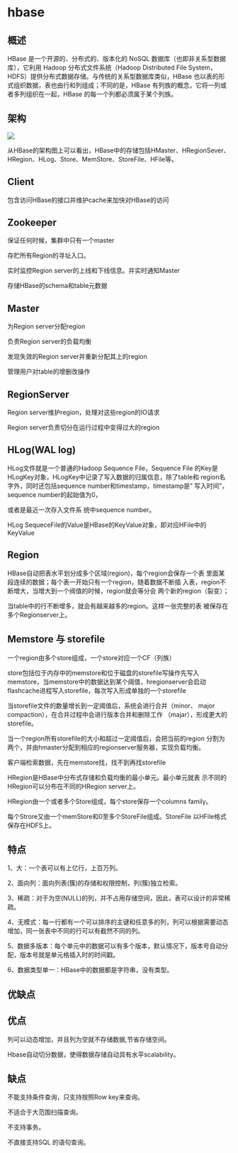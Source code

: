 <!--
 * @Author: wangzhichiao<https://github.com/wzc570738205>
 * @Date: 2021-03-29 16:09:51
 * @LastEditors: wangzhichiao<https://github.com/wzc570738205>
 * @LastEditTime: 2021-03-29 16:10:17
-->
# **hbase**
## **概述**
HBase 是一个开源的、分布式的、版本化的 NoSQL 数据库（也即非关系型数据库），它利用 Hadoop 分布式文件系统（Hadoop Distributed File System，HDFS）提供分布式数据存储。与传统的关系型数据库类似，HBase 也以表的形式组织数据，表也由行和列组成；不同的是，HBase 有列族的概念，它将一列或者多列组织在一起，HBase 的每一个列都必须属于某个列族。
## **架构**
![](/docs/images/lieshi/Aspose.Words.5014b4e0-af97-4ac4-b26a-729180fc467a.002.png)

从HBase的架构图上可以看出，HBase中的存储包括HMaster、HRegionSever、HRegion、HLog、Store、MemStore、StoreFile、HFile等。
## **Client**
包含访问HBase的接口并维护cache来加快对HBase的访问
## **Zookeeper**
保证任何时候，集群中只有一个master

存贮所有Region的寻址入口。

实时监控Region server的上线和下线信息。并实时通知Master

存储HBase的schema和table元数据
## **Master**
为Region server分配region

负责Region server的负载均衡

发现失效的Region server并重新分配其上的region

管理用户对table的增删改操作
## **RegionServer**
Region server维护region，处理对这些region的IO请求

Region server负责切分在运行过程中变得过大的region　
## **HLog(WAL log)** 
HLog文件就是一个普通的Hadoop Sequence File，Sequence File 的Key是 HLogKey对象，HLogKey中记录了写入数据的归属信息，除了table和 region名字外，同时还包括sequence number和timestamp，timestamp是” 写入时间”，sequence number的起始值为0，

或者是最近一次存入文件系 统中sequence number。

HLog SequeceFile的Value是HBase的KeyValue对象，即对应HFile中的 KeyValue
## **Region**
HBase自动把表水平划分成多个区域(region)，每个region会保存一个表 里面某段连续的数据；每个表一开始只有一个region，随着数据不断插 入表，region不断增大，当增大到一个阀值的时候，region就会等分会 两个新的region（裂变）；

当table中的行不断增多，就会有越来越多的region。这样一张完整的表 被保存在多个Regionserver上。
## **Memstore 与 storefile**
一个region由多个store组成，一个store对应一个CF（列族）

store包括位于内存中的memstore和位于磁盘的storefile写操作先写入 memstore，当memstore中的数据达到某个阈值，hregionserver会启动 flashcache进程写入storefile，每次写入形成单独的一个storefile

当storefile文件的数量增长到一定阈值后，系统会进行合并（minor、 major compaction），在合并过程中会进行版本合并和删除工作 （majar），形成更大的storefile。

当一个region所有storefile的大小和超过一定阈值后，会把当前的region 分割为两个，并由hmaster分配到相应的regionserver服务器，实现负载均衡。

客户端检索数据，先在memstore找，找不到再找storefile

HRegion是HBase中分布式存储和负载均衡的最小单元。最小单元就表 示不同的HRegion可以分布在不同的HRegion server上。

HRegion由一个或者多个Store组成，每个store保存一个columns family。

每个Strore又由一个memStore和0至多个StoreFile组成。StoreFile 以HFile格式保存在HDFS上。
## **特点**
1、大：一个表可以有上亿行，上百万列。

2、面向列：面向列表(簇)的存储和权限控制，列(簇)独立检索。

3、稀疏：对于为空(NULL)的列，并不占用存储空间，因此，表可以设计的非常稀疏。

4、无模式：每一行都有一个可以排序的主键和任意多的列，列可以根据需要动态增加，同一张表中不同的行可以有截然不同的列。

5、数据多版本：每个单元中的数据可以有多个版本，默认情况下，版本号自动分配，版本号就是单元格插入时的时间戳。

6、数据类型单一：HBase中的数据都是字符串，没有类型。
## **优缺点**
## **优点**
列可以动态增加，并且列为空就不存储数据,节省存储空间。 

Hbase自动切分数据，使得数据存储自动具有水平scalability。
## **缺点**
不能支持条件查询，只支持按照Row key来查询。

不适合于大范围扫描查询。

不支持事务。

不直接支持SQL 的语句查询。
